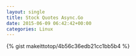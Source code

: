 ```yaml
---
layout: single                                                                                                              
title: Stock Quotes Async.Go                                                                                                                       
date: 2015-06-09 06:42:42+00:00                                                                                                                        
categories: Linux                                                                                                                
---                                                                                                                              
```


{% gist makeittotop/4b56c36edb21cc1bb5b4 %}                                                                                                           

